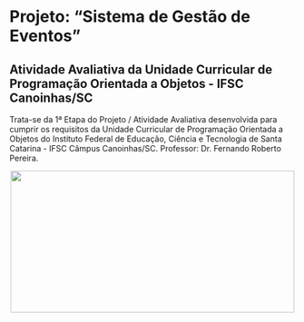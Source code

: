 <h1>Projeto: “Sistema de Gestão de Eventos” </h1>
<h2>Atividade Avaliativa da Unidade Curricular de Programação Orientada a Objetos - IFSC Canoinhas/SC</h2>
<p>Trata-se da 1ª Etapa do Projeto / Atividade Avaliativa desenvolvida para cumprir os requisitos da Unidade Curricular de Programação Orientada a Objetos do Instituto Federal de Educação, Ciência e Tecnologia de Santa Catarina - IFSC Câmpus Canoinhas/SC. 
Professor: Dr. Fernando Roberto Pereira.</p>


<div align = "center">
 <img src="https://user-images.githubusercontent.com/129339161/229206960-25082923-acd4-45a1-b599-edee20d8fd05.png" width="500" height="250">
</div>

